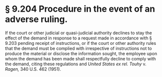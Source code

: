 # § 9.204   Procedure in the event of an adverse ruling.

If the court or other judicial or quasi-judicial authority declines to stay the effect of the demand in response to a request made in accordance with § 9.203 pending receipt of instructions, or if the court or other authority rules that the demand must be complied with irrespective of instructions not to produce the material or disclose the information sought, the employee upon whom the demand has been made shall respectfully decline to comply with the demand, citing these regulations and *United States ex rel. Touhy* v. *Ragen,* 340 U.S. 462 (1951).









